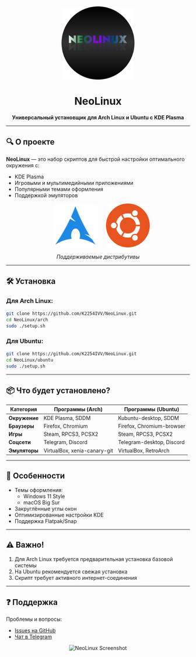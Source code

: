 <p align="center">
  <img src="/res/neolinux-logo.svg" alt="NeoLinux Logo" width="200">
</p>

<h1 align="center">NeoLinux</h1>

<p align="center">
  <strong>Универсальный установщик для Arch Linux и Ubuntu с KDE Plasma</strong>
</p>

---

## 🔍 О проекте
**NeoLinux** — это набор скриптов для быстрой настройки оптимального окружения с:
- KDE Plasma
- Игровыми и мультимедийными приложениями
- Популярными темами оформления
- Поддержкой эмуляторов

<div align="center">
  <img src="/res/arch-linux.png" alt="Arch Linux" width="120" hspace="20">
  <img src="/res/ubuntu-logo.png" alt="Ubuntu" width="120">
  <p><em>Поддерживаемые дистрибутивы</em></p>
</div>

---

## 🛠 Установка

### Для Arch Linux:
```bash
git clone https://github.com/K2254IVV/NeoLinux.git
cd NeoLinux/arch
sudo ./setup.sh
```

### Для Ubuntu:
```bash
git clone https://github.com/K2254IVV/NeoLinux.git
cd NeoLinux/ubuntu
sudo ./setup.sh
```

---

## 📦 Что будет установлено?

| Категория       | Программы (Arch)                  | Программы (Ubuntu)               |
|-----------------|-----------------------------------|----------------------------------|
| **Окружение**   | KDE Plasma, SDDM                  | Kubuntu-desktop, SDDM            |
| **Браузеры**    | Firefox, Chromium                 | Firefox, Chromium-browser        |
| **Игры**        | Steam, RPCS3, PCSX2               | Steam, RPCS3, PCSX2              |
| **Соцсети**     | Telegram, Discord                 | Telegram-desktop, Discord        |
| **Эмуляторы**   | VirtualBox, xenia-canary-git      | VirtualBox, RetroArch            |

---

## 🎨 Особенности
- Темы оформления:
  - Windows 11 Style
  - macOS Big Sur
- Закруглённые углы окон
- Оптимизированные настройки KDE
- Поддержка Flatpak/Snap

---

## ⚠️ Важно!
1. Для Arch Linux требуется предварительная установка базовой системы
2. На Ubuntu рекомендуется свежая установка
3. Скрипт требует активного интернет-соединения

---

## ❓ Поддержка
Проблемы и вопросы:
- [Issues на GitHub](https://github.com/K2254IVV/NeoLinux/issues)
- [Чат в Telegram](https://t.me/+6boWd1M51tRlNThi)

<p align="center">
  <img src="/res/screenshot.png" alt="NeoLinux Screenshot" width="600">
</p>
